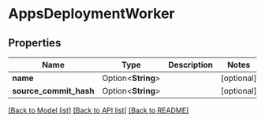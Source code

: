 # AppsDeploymentWorker

## Properties

Name | Type | Description | Notes
------------ | ------------- | ------------- | -------------
**name** | Option<**String**> |  | [optional]
**source_commit_hash** | Option<**String**> |  | [optional]

[[Back to Model list]](../README.md#documentation-for-models) [[Back to API list]](../README.md#documentation-for-api-endpoints) [[Back to README]](../README.md)


